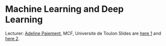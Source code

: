 # Machine Learning and Deep Learning

Lecturer: [Adeline Paiement](https://scholar.google.fr/citations?user=LvwLwnQAAAAJ&hl=fr), MCF, Universite de Toulon
Slides are [here 1](https://github.com/kabartay/MLSS-UNISTRA-2019/blob/master/MLandDL/APaiement_MachineLearning_1.pdf) and [here 2](https://github.com/kabartay/MLSS-UNISTRA-2019/blob/master/MLandDL/APaiement_MachineLearning_2.pdf).
